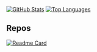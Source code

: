 [![GitHub Stats](https://github-readme-stats.vercel.app/api?username=polakowo&show_icons=true&theme=chartreuse-dark)](https://github.com/polakowo)
[![Top Languages](https://github-readme-stats.vercel.app/api/top-langs/?username=polakowo&layout=compact&theme=chartreuse-dark&hide=html,css)](https://github.com/polakowo)

## Repos

[![Readme Card](https://github-readme-stats.vercel.app/api/pin/?username=polakowo&repo=vectorbt&theme=chartreuse-dark)](https://github.com/polakowo/vectorbt)
